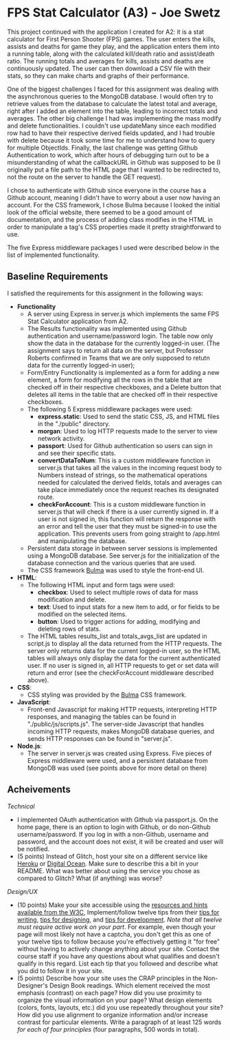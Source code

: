 FPS Stat Calculator (A3) - Joe Swetz
===

This project continued with the application I created for A2: it is a stat calculator 
for First Person Shooter (FPS) games. The user enters the kills, assists and deaths for
game they play, and the application enters them into a running table, along with the 
calculated kill/death ratio and assist/death ratio. The running totals and averages for
kills, assists and deaths are continuously updated. The user can then download a 
CSV file with their stats, so they can make charts and graphs of their performance.

One of the biggest challenges I faced for this assignment was dealing with the 
asynchronous queries to the MongoDB database. I would often try to retrieve values from
the database to calculate the latest total and average, right after I added an element
into the table, leading to incorrect totals and averages. The other big challenge I had 
was implementing the mass modify and delete functionalities. I couldn't use updateMany 
since each modified row had to have their respective derived fields updated, and I had 
trouble with delete because it took some time for me to understand how to query for 
multiple ObjectIds. Finally, the last challenge was getting Github Authentication to work,
which after hours of debugging turn out to be a misunderstanding of what the callbackURL
in Github was supposed to be (I originally put a file path to the HTML page that I wanted 
to be redirected to, not the route on the server to handle the GET request).

I chose to authenticate with Github since everyone in the course has a Github account, 
meaning I didn't have to worry about a user now having an account. For the CSS framework, 
I chose Bulma because I looked the initial look of the official website, there seemed to 
be a good amount of documentation, and the process of adding class modifies in the HTML 
in order to manipulate a tag's CSS properties made it pretty straightforward to use.

The five Express middleware packages I used were described below in the list of 
implemented functionality.

Baseline Requirements
---
I satisfied the requirements for this assignment in the following ways:
- **Functionality**
    - A server using Express in server.js which implements the same FPS Stat
    Calculator application from A2.
    - The Results functionality was implemented using Github authentication and 
    username/password login. The table now only show the data in the database for
    the currently logged-in user. (The assignment says to return all data on the
    server, but Professor Roberts confirmed in Teams that we are only supposed to
    retutn data for the currently logged-in user);
    - Form/Entry Functionality is implemented as a form for adding a new element,
    a form for modifying all the rows in the table that are checked off in their 
    respective checkboxes, and a Delete button that deletes all items in the table
    that are checked off in their respective checkboxes.
    - The following 5 Express middleware packages were used:
        - **express.static**: Used to send the static CSS, JS, and HTML files in the
        "./public" directory.
        - **morgan**: Used to log HTTP requests made to the server to view network 
        activity.
        - **passport**: Used for Github authentication so users can sign in and see 
        their specific stats.
        - **convertDataToNum**: This is a custom middleware function in server.js 
        that takes all the values in the incoming request body to Numbers instead of
        strings, so the mathematical operations needed for calculated the derived 
        fields, totals and averages can take place immediately once the request 
        reaches its designated route.
        - **checkForAccount**: This is a custom middleware function in server.js
        that will check if there is a user currently signed in. If a user is not
        signed in, this function will return the response with an error and tell
        the user that they must be signed-in to use the application. This prevents
        users from going straight to /app.html and manipulating the database.
    - Persistent data storage in between server sessions is implemented using a 
    MongoDB database. See server.js for the initialization of the database connection
    and the various queries that are used.
    - The CSS framework [Bulma](https://bulma.io/) was used to style the front-end UI.
- **HTML**:
    - The following HTML input and form tags were used:
        - **checkbox**: Used to select multiple rows of data for mass modification and
        delete.
        - **text**: Used to input stats for a new item to add, or for fields to be 
        modified on the selected items.
        - **button**: Used to trigger actions for adding, modifying and deleting rows
        of stats.
    - The HTML tables results_list and totals_avgs_list are updated in script.js to display
    all the data returned from the HTTP requests. The server only returns data for the 
    current logged-in user, so the HTML tables will always only display the data for the
    current authenticated user. If no user is signed in, all HTTP requests to get or set
    data will return and error (see the checkForAccount middleware described above).
 - **CSS**:
    - CSS styling was provided by the [Bulma](https://bulma.io/) CSS framework.
 - **JavaScript**:
    - Front-end Javascript for making HTTP requests, interpreting HTTP responses, and 
    managing the tables can be found in "./public/js/scripts.js". The server-side 
    Javascript that handles incoming HTTP requests, makes MongoDB database queries,
    and sends HTTP responses can be found in "server.js".
 - **Node.js**:
    - The server in server.js was created using Express. Five pieces of Express 
    middleware were used, and a persistent database from MongoDB was used (see 
    points above for more detail on there)

Acheivements
---

*Technical*
- I implemented OAuth authentication with Github via passport.js. On the home page, there is
 an option to login with Github, or do non-Github username/password. If you log in with a non-Github,
 username and password, and the account does not exist, it will be created and user will be notified.
- (5 points) Instead of Glitch, host your site on a different service like [Heroku](https://www.heroku.com) or [Digital Ocean](https://www.digitalocean.com). Make sure to describe this a bit in your README. What was better about using the service you chose as compared to Glitch? What (if anything) was worse? 

*Design/UX*
- (10 points) Make your site accessible using the [resources and hints available from the W3C](https://www.w3.org/WAI/), Implement/follow twelve tips from their [tips for writing](https://www.w3.org/WAI/tips/writing/), [tips for designing](https://www.w3.org/WAI/tips/designing/), and [tips for development](https://www.w3.org/WAI/tips/developing/). *Note that all twelve must require active work on your part*. For example, even though your page will most likely not have a captcha, you don't get this as one of your twelve tips to follow because you're effectively getting it "for free" without having to actively change anything about your site. Contact the course staff if you have any questions about what qualifies and doesn't qualify in this regard. List each tip that you followed and describe what you did to follow it in your site.
- (5 points) Describe how your site uses the CRAP principles in the Non-Designer's Design Book readings. Which element received the most emphasis (contrast) on each page? How did you use proximity to organize the visual information on your page? What design elements (colors, fonts, layouts, etc.) did you use repeatedly throughout your site? How did you use alignment to organize information and/or increase contrast for particular elements. Write a paragraph of at least 125 words *for each of four principles* (four paragraphs, 500 words in total).